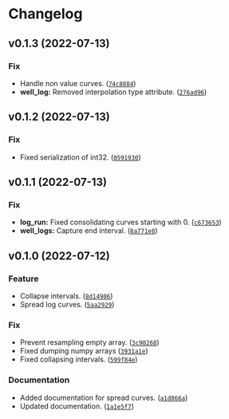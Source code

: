 # Changelog

<!--next-version-placeholder-->

## v0.1.3 (2022-07-13)
### Fix
* Handle non value curves. ([`74c8884`](https://github.com/RoxarAPI/roxar2json/commit/74c88849375b1c1b0f6a18e2c39a35bb6f960aed))
* **well_log:** Removed interpolation type attribute. ([`276ad96`](https://github.com/RoxarAPI/roxar2json/commit/276ad96d0fb05c9e2859ff78d00b5aca50dd0b93))

## v0.1.2 (2022-07-13)
### Fix
* Fixed serialization of int32. ([`0591930`](https://github.com/RoxarAPI/roxar2json/commit/05919308e91278bcea57ae7682238aa07e986cff))

## v0.1.1 (2022-07-13)
### Fix
* **log_run:** Fixed consolidating curves starting with 0. ([`c673653`](https://github.com/RoxarAPI/roxar2json/commit/c6736539a6b7af12e56720b86c02230af6f764dd))
* **well_logs:** Capture end interval. ([`8a771e8`](https://github.com/RoxarAPI/roxar2json/commit/8a771e83fffb16f1cad3ee88ab25fb0e80339456))

## v0.1.0 (2022-07-12)
### Feature
* Collapse intervals. ([`8d14906`](https://github.com/RoxarAPI/roxar2json/commit/8d149067735b23b7bb3709e9d7b85796fdf93733))
* Spread log curves. ([`5aa2929`](https://github.com/RoxarAPI/roxar2json/commit/5aa29298e78680b2854ef2e2e70d2154d9c06934))

### Fix
* Prevent resampling empty array. ([`3c90268`](https://github.com/RoxarAPI/roxar2json/commit/3c90268f7bd8743ab8fb358f5bcb56f471de4198))
* Fixed dumping numpy arrays ([`3931a1e`](https://github.com/RoxarAPI/roxar2json/commit/3931a1ebd2c7ed409daaea1c59a145f2f63569ef))
* Fixed collapsing intervals. ([`599f84e`](https://github.com/RoxarAPI/roxar2json/commit/599f84eebc8e0a7ab7039355c9fd6e5c44cc1110))

### Documentation
* Added documentation for spread curves. ([`a1d866a`](https://github.com/RoxarAPI/roxar2json/commit/a1d866a86b84a89480cb5021c97dcc53d5424c8e))
* Updated documentation. ([`1a1e5f7`](https://github.com/RoxarAPI/roxar2json/commit/1a1e5f7e042bf0e604b8bb988d95d9922cd85df3))
